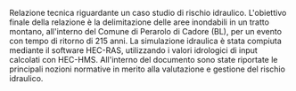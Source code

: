 Relazione tecnica riguardante un caso studio di rischio idraulico.
L'obiettivo finale della relazione è la delimitazione delle aree inondabili in un tratto montano, all'interno del Comune di Perarolo di Cadore (BL), per un evento con tempo di ritorno di 215 anni.
La simulazione idraulica è stata compiuta mediante il software HEC-RAS, utilizzando i valori idrologici di input calcolati con HEC-HMS.
All'interno del documento sono state riportate le principali nozioni normative in merito alla valutazione e gestione del rischio idraulico.